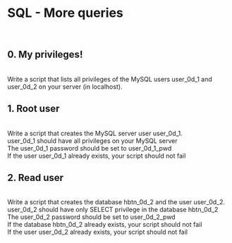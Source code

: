<h1>SQL - More queries</h2>
<br>
<h2>0. My privileges!</h2>
<br>
Write a script that lists all privileges of the MySQL users user_0d_1 and user_0d_2 on your server (in localhost).

<br>

<h2>1. Root user</h2>
<br>
Write a script that creates the MySQL server user user_0d_1.
<br>
user_0d_1 should have all privileges on your MySQL server<br>
The user_0d_1 password should be set to user_0d_1_pwd<br>
If the user user_0d_1 already exists, your script should not fail<br>
<h2>2. Read user</h2>
<br>
Write a script that creates the database hbtn_0d_2 and the user user_0d_2.
<br>
user_0d_2 should have only SELECT privilege in the database hbtn_0d_2<br>
The user_0d_2 password should be set to user_0d_2_pwd<br>
If the database hbtn_0d_2 already exists, your script should not fail<br>
If the user user_0d_2 already exists, your script should not fail<br>
